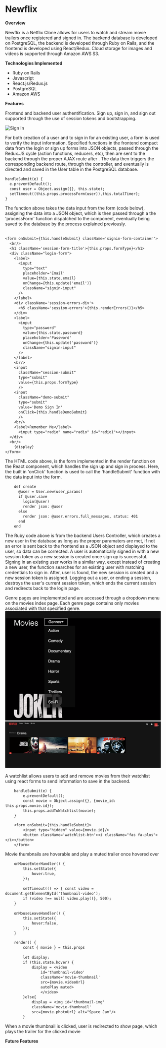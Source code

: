 # Newflix

**Overview**

Newflix is a Netflix Clone allows for users to watch and stream movie trailers once registered and signed in.  The backend database is developed on PostgreSQL, the backend is developed through Ruby on Rails, and the frontend is developed using React/Redux. Cloud storage for images and videos is supported through Amazon AWS S3. 


**Technologies Implemented**

* Ruby on Rails 
* Javascript
* React.js/Redux.js 
* PostgreSQL
* Amazon AWS

**Features**

Frontend and backend user authentification. Sign up, sign in, and sign out supported through the use of session tokens and bootstrapping. 

![Sign In](https://github.com/Justinlf55/Newflix/blob/master/app/assets/images/signin.gif?raw=true)

For both creation of a user and to sign in for an existing user, a form is used to verify the input information.  Specified functions in the frontend compact data from the login or sign up forms into JSON objects, passed through the Redux.JS cycle (action functions, reducers, etc), then are sent to the backend through the proper AJAX route after .  The data then triggers the corresponding backend route, through the controller, and eventually is directed and saved in the User table in the PostgreSQL database.  

```
handleSubmit(e) {
  e.preventDefault();
  const user = Object.assign({}, this.state);
  setTimeout((this.props.processForm(user)),this.totalTimer);
}

```
The function above takes the data input from the form (code below), assigning the data into a JSON object, which is then passed through a the 'processForm' function dispatched to the component, eventually being saved to the database by the process explained previously.  

```

<form onSubmit={this.handleSubmit} className='signin-form-container'>
  <br/>
  <h1 className='session-form-title'>{this.props.formType}</h1>
  <div className="login-form">
    <label>
      <input 
        type="text"
        placeholder='Email'
        value={this.state.email}
        onChange={this.update('email')}
        className="signin-input"
      />
    </label>
    <div className='session-errors-div'>
      <h5 className='session-errors'>{this.renderErrors()}</h5>
    </div>
    <label>
      <input 
        type="password"
        value={this.state.password}
        placeholder='Password'
        onChange={this.update('password')}
        className="signin-input"
      />
    </label>
    <br/>
    <input 
      className="session-submit" 
      type="submit" 
      value={this.props.formType} 
      />
    <input 
      className="demo-submit" 
      type="submit" 
      value='Demo Sign In' 
      onClick={this.handleDemoSubmit}
      />
    <br/>
    <label>Remember Me</label>
      <input type="radio" name="radio" id="radio1"></input>
  </div>
  <br/>
    {display}
</form>

```

The HTML code above, is the form implemented in the render function on the React component, which handles the sign up and sign in process.  Here, the built in 'onClick' function is used to call the 'handleSubmit' function with the data input into the form.  
 
```
    def create
      @user = User.new(user_params)
      if @user.save
        login(@user)
        render json: @user
      else
        render json: @user.errors.full_messages, status: 401
      end
    end

```

The Ruby code above is from the backend Users Controller, which creates a new user in the database as long as the proper paramaters are met, if not an error is sent back to the frontend as a JSON object and displayed to the user, so data can be corrected.  A user is automatically signed in with a new session token as a new session is created once sign up is successful.  Signing in an existing user works in a similar way, except instead of creating a new user, the function searches for an existing user with matching credentials to sign in.  After, user is found, the new session is created and a new session token is assigned.  Logging out a user, or ending a session, destroys the user's current session token, which ends the current session and redirects back to the login page.  
 
 
 
Genre pages are implemented and are accessed through a dropdown menu on the movies index page.  Each genre page contains only movies associated with that specified genre.  
![Demo Dropdown](https://github.com/Justinlf55/Newflix/blob/master/app/assets/images/GenreDrpDwnScreenShot.png?raw=true)
![Genre Show Page](https://github.com/Justinlf55/Newflix/blob/master/app/assets/images/GenreExampleScreenshot.png?raw=true)





A watchlist allows users to add and remove movies from their watchlist using react forms to send information to save in the backend. 

```
    handleSubmit(e) {
        e.preventDefault();
        const movie = Object.assign({}, {movie_id: this.props.movie.id});
        this.props.addToWatchlist(movie);
    }
```
```
    <form onSubmit={this.handleSubmit}>
        <input type="hidden" value={movie.id}/>
        <button className='watchlist-btn'><i className="fas fa-plus"></i></button>
    </form>
```





Movie thumbnails are hoverable and play a muted trailer once hovered over

```
    onMouseEnterHandler() {
        this.setState({
            hover:true,
        });

        setTimeout(() => { const video = document.getElementById('thumbnail-video');
        if (video !== null) video.play()}, 500);
    }

    onMouseLeaveHandler() {
        this.setState({
            hover:false,
        });
    }
```

```
    render() {
        const { movie } = this.props

        let display;
        if (this.state.hover) {
            display = <video 
                id='thumbnail-video' 
                className='movie-thumbnail'
                src={movie.videoUrl}
                autoPlay muted>
                </video>
        }else{
            display = <img id='thumbnail-img' 
            className='movie-thumbnail' 
            src={movie.photoUrl} alt="Space Jam"/>
        }
  ```





When a movie thumbnail is clicked, user is redirected to show page, which plays the trailer for the clicked movie

**Future Features**



